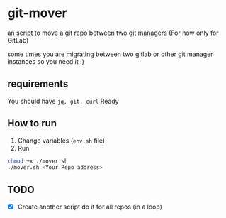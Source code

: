 # git-mover
an script to move a git repo between two git managers (For now only for GitLab)

some times you are migrating between two gitlab or other git manager instances so you need it :)

## requirements
You should have `jq, git, curl` Ready

## How to run
1. Change variables (`env.sh` file)
2. Run
```bash
chmod +x ./mover.sh
./mover.sh <Your Repo address>
```

## TODO
- [x] Create another script do it for all repos (in a loop)
